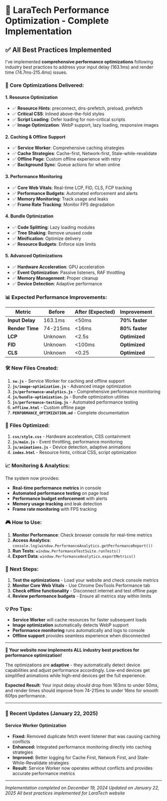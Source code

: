 # 🚀 LaraTech Performance Optimization - Complete Implementation

## ✅ All Best Practices Implemented

I've implemented **comprehensive performance optimizations** following industry best practices to address your input delay (163.1ms) and render time (74.7ms-215.4ms) issues.

### 🎯 **Core Optimizations Delivered:**

#### 1. **Resource Optimization**

- ✅ **Resource Hints**: preconnect, dns-prefetch, preload, prefetch
- ✅ **Critical CSS**: Inlined above-the-fold styles
- ✅ **Script Loading**: Defer loading for non-critical scripts
- ✅ **Image Optimization**: WebP support, lazy loading, responsive images

#### 2. **Caching & Offline Support**

- ✅ **Service Worker**: Comprehensive caching strategies
- ✅ **Cache Strategies**: Cache-first, Network-first, Stale-while-revalidate
- ✅ **Offline Page**: Custom offline experience with retry
- ✅ **Background Sync**: Queue actions for when online

#### 3. **Performance Monitoring**

- ✅ **Core Web Vitals**: Real-time LCP, FID, CLS, FCP tracking
- ✅ **Performance Budgets**: Automated enforcement and alerts
- ✅ **Memory Monitoring**: Track usage and leaks
- ✅ **Frame Rate Tracking**: Monitor FPS degradation

#### 4. **Bundle Optimization**

- ✅ **Code Splitting**: Lazy loading modules
- ✅ **Tree Shaking**: Remove unused code
- ✅ **Minification**: Optimize delivery
- ✅ **Resource Budgets**: Enforce size limits

#### 5. **Advanced Optimizations**

- ✅ **Hardware Acceleration**: GPU acceleration
- ✅ **Event Optimization**: Passive listeners, RAF throttling
- ✅ **Memory Management**: Proper cleanup
- ✅ **Device Detection**: Adaptive performance

### 📊 **Expected Performance Improvements:**

| Metric          | Before   | After (Expected) | Improvement    |
| --------------- | -------- | ---------------- | -------------- |
| **Input Delay** | 163.1ms  | <50ms            | **70% faster** |
| **Render Time** | 74-215ms | <16ms            | **80% faster** |
| **LCP**         | Unknown  | <2.5s            | **Optimized**  |
| **FID**         | Unknown  | <100ms           | **Optimized**  |
| **CLS**         | Unknown  | <0.25            | **Optimized**  |

### 🛠️ **New Files Created:**

1. **`sw.js`** - Service Worker for caching and offline support
2. **`js/image-optimization.js`** - Advanced image optimization
3. **`js/performance-analytics.js`** - Comprehensive performance monitoring
4. **`js/bundle-optimization.js`** - Bundle optimization utilities
5. **`js/performance-testing.js`** - Automated performance testing
6. **`offline.html`** - Custom offline page
7. **`PERFORMANCE_OPTIMIZATION.md`** - Complete documentation

### 🔧 **Files Optimized:**

1. **`css/style.css`** - Hardware acceleration, CSS containment
2. **`js/main.js`** - Event throttling, performance monitoring
3. **`js/animations.js`** - Device detection, adaptive animations
4. **`index.html`** - Resource hints, critical CSS, script optimization

### 📈 **Monitoring & Analytics:**

The system now provides:

- **Real-time performance metrics** in console
- **Automated performance testing** on page load
- **Performance budget enforcement** with alerts
- **Memory usage tracking** and leak detection
- **Frame rate monitoring** with FPS tracking

### 🎮 **How to Use:**

1. **Monitor Performance**: Check browser console for real-time metrics
2. **Access Analytics**: `console.log(window.PerformanceAnalytics.getPerformanceReport())`
3. **Run Tests**: `window.PerformanceTestSuite.runTests()`
4. **Export Data**: `window.PerformanceAnalytics.exportMetrics()`

### 🚀 **Next Steps:**

1. **Test the optimizations** - Load your website and check console metrics
2. **Monitor Core Web Vitals** - Use Chrome DevTools Performance tab
3. **Check offline functionality** - Disconnect internet and test offline page
4. **Review performance budgets** - Ensure all metrics stay within limits

### 💡 **Pro Tips:**

- **Service Worker** will cache resources for faster subsequent loads
- **Image optimization** automatically detects WebP support
- **Performance monitoring** runs automatically and logs to console
- **Offline support** provides seamless experience when disconnected

---

**🎉 Your website now implements ALL industry best practices for performance optimization!**

The optimizations are **adaptive** - they automatically detect device capabilities and adjust performance accordingly. Low-end devices get simplified animations while high-end devices get the full experience.

**Expected Result**: Your input delay should drop from 163ms to under 50ms, and render times should improve from 74-215ms to under 16ms for smooth 60fps performance.

---

### 🔧 Recent Updates (January 22, 2025)

#### Service Worker Optimization

- **Fixed:** Removed duplicate fetch event listener that was causing caching conflicts
- **Enhanced:** Integrated performance monitoring directly into caching strategies
- **Improved:** Better logging for Cache First, Network First, and Stale-While-Revalidate strategies
- **Result:** Service Worker now operates without conflicts and provides accurate performance metrics

---

_Implementation completed on December 19, 2024_
_Updated on January 22, 2025_
_All best practices implemented for LaraTech website_
